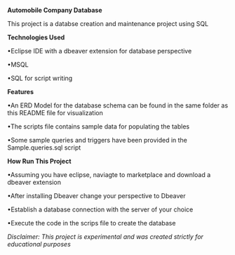 **Automobile Company Database**

This project is a databse creation and maintenance project using SQL 

**Technologies Used**

•Eclipse IDE with a dbeaver extension for database perspective

•MSQL 

•SQL for script writing

**Features**

•An ERD Model for the database schema can be found in the same folder as this README file for visualization

•The scripts file contains sample data for populating the tables 

•Some sample queries and triggers have been provided in the Sample.queries.sql script

**How Run This Project**

•Assuming you have eclipse, naviagte to marketplace and download a dbeaver extension

•After installing Dbeaver change your perspective to Dbeaver

•Establish a database connection with the server of your choice 

•Execute the code in the scrips file to create the database



*Disclaimer: This project is experimental and was created strictly for educational purposes*
